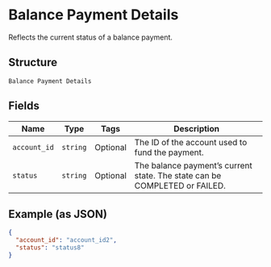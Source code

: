
# Balance Payment Details

Reflects the current status of a balance payment.

## Structure

`Balance Payment Details`

## Fields

| Name | Type | Tags | Description |
|  --- | --- | --- | --- |
| `account_id` | `string` | Optional | The ID of the account used to fund the payment. |
| `status` | `string` | Optional | The balance payment’s current state. The state can be COMPLETED or FAILED. |

## Example (as JSON)

```json
{
  "account_id": "account_id2",
  "status": "status8"
}
```

